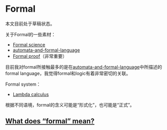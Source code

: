 # Formal

本文目前处于草稿状态。

关于Formal的一些素材：

- [Formal science](https://en.wikipedia.org/wiki/Formal_science)
- [automata-and-formal-language](https://dengking.github.io/automata-and-formal-language)
- [Formal proof](https://en.wikipedia.org/wiki/Formal_proof)（非常重要）

目前我对formal所接触最多的是在[automata-and-formal-language](https://dengking.github.io/automata-and-formal-language)中所描述的formal language，我觉得formal和logic有着非常密切的关联。

Formal system：

- [Lambda calculus](https://en.wikipedia.org/wiki/Lambda_calculus)

根据不同语境，formal的含义可能是“形式化”，也可能是“正式”。



## [What does “formal” mean?](https://math.stackexchange.com/questions/53969/what-does-formal-mean)
